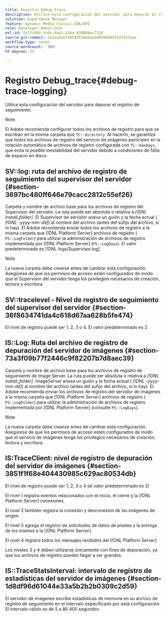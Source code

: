 ```yaml
---
title: Registro Debug_trace
description: Utilice esta configuración del servidor para depurar el registro de seguimiento.
solution: Experience Manager
feature: Dynamic Media Classic,SDK/API
role: Developer,Admin,User
exl-id: fe1fc984-3c6b-4bd1-b5ba-630860ac7319
source-git-commit: 163ac6a6f44193f1b66ae24059630521d7247eae
workflow-type: tm+mt
source-wordcount: '389'
ht-degree: 1%

---
```


# Registro Debug_trace{#debug-trace-logging}

Utilice esta configuración del servidor para depurar el registro de seguimiento.

>[!NOTE]
>
>El Adobe recomienda configurar todos los archivos de registro para que se escriban en la misma carpeta que `TC::directory`. Al hacerlo, se garantiza que todos los archivos de registro del servicio de imágenes participen en la rotación automática de archivos de registro configurada con `TC::maxDays`, que evita la posible inestabilidad del servidor debido a condiciones de falta de espacio en disco.

## SV::log: ruta del archivo de registro de seguimiento del supervisor del servidor {#section-3697bc480ff646e79cacc2812c55ef26}

Carpeta y nombre de archivo base para los archivos de registro del Supervisor del servidor. La ruta puede ser absoluta o relativa a *[!DNL install_folder]*. El Supervisor de servidor anexa un guión y la fecha actual ( *[!DNL -yyyy-mm-dd]*) al nombre del archivo (antes del sufijo del archivo, si lo hay). El Adobe recomienda enviar todos los archivos de registro a la misma carpeta que [!DNL Platform Server] archivos de registro ( `PS::LogFolder`) para utilizar la administración de archivos de registro implementada por [!DNL Platform Server] (`PS::LogDays`). El valor predeterminado es [!DNL logs/Supervisor.log].

>[!NOTE]
>
>La nueva carpeta debe crearse antes de cambiar esta configuración. Asegúrese de que los permisos de acceso estén configurados de modo que el Supervisor del servidor tenga los privilegios necesarios de creación, lectura y escritura.

## SV::tracelevel - Nivel de registro de seguimiento del supervisor del servidor {#section-36f8634741da4c618d67aa628b5fe474}

El nivel de registro puede ser 1, 2, 3 o 4. El valor predeterminado es 2.

## IS::Log: Ruta del archivo de registro de depuración del servidor de imágenes {#section-73a3f09b77f2446c9f82207b7d8aec39}

Carpeta y nombre de archivo base para los archivos de registro de seguimiento de Image Server. La ruta puede ser absoluta o relativa a *[!DNL install_folder]*. ImageServer anexa un guión y la fecha actual ( *[!DNL -yyyy-mm-dd]*) al nombre del archivo (antes del sufijo del archivo, si lo hay). El Adobe recomienda enviar los archivos de registro del servidor de imágenes a la misma carpeta que [!DNL Platform Server] archivos de registro ( `PS::LogFolder`) para utilizar la administración de archivos de registro implementada por [!DNL Platform Server] (consulte `PS::LogDays`).

>[!NOTE]
>
>La nueva carpeta debe crearse antes de cambiar esta configuración. Asegúrese de que los permisos de acceso estén configurados de modo que el servicio de imágenes tenga los privilegios necesarios de creación, lectura y escritura.

## IS:TraceClient: nivel de registro de depuración del servidor de imágenes {#section-3851f1f68e404430985c629ac80534db}

El nivel de registro puede ser 1, 2, 3 o 4 (el valor predeterminado es 2)

El nivel 1 registra eventos relacionados con el inicio, el cierre y la [!DNL Platform Server] conexiones.

El nivel 2 también registra la conexión y desconexión de las imágenes de origen.

El nivel 3 agrega el registro de solicitudes de datos de píxeles y la entrega de los mismos a la [!DNL Platform Server].

El nivel 4 registra todos los mensajes recibidos del [!DNL Platform Server].

Los niveles 3 y 4 deben utilizarse únicamente con fines de depuración, ya que los archivos de registro pueden llegar a ser grandes.

## IS::TraceStatsInterval: intervalo de registro de estadísticas del servidor de imágenes {#section-1d8df96d61044e33a5b2b2b0309c2d59}

El servidor de imágenes escribe estadísticas de memoria en su archivo de registro de seguimiento en el intervalo especificado por esta configuración. El intervalo válido es de 5 a 86 400 segundos.

